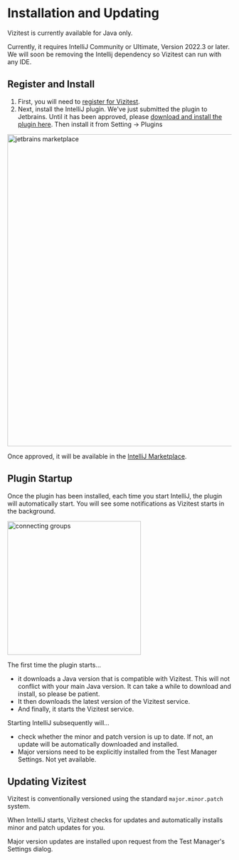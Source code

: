 # Installation and Updating

<warning>
<p>
Vizitest is currently available for Java only.
</p>
<p>
Currently, it requires IntelliJ Community or Ultimate, Version 2022.3 or later. We will soon be removing the Intellij dependency so Vizitest can run with any IDE.
</p>
</warning>

## Register and Install
1. First, you will need to [register for Vizitest](https://vizitest.com/trial-signup-form).
2. Next, install the IntelliJ plugin. We've just submitted the plugin to Jetbrains. Until it has been approved, please [download and install the plugin here](https://mrm.automated-software-testing.com/releases/com/ast/vizitest/plugins/intellij/Vizitest-0.1.2.zip). Then install it from Setting -> Plugins

<img src="intellij-manual-install.png" alt="jetbrains marketplace" width="700"/>

Once approved, it will be available in the [IntelliJ Marketplace](https://plugins.jetbrains.com/plugin/22716-vizitest).

## Plugin Startup
Once the plugin has been installed, each time you start IntelliJ, the plugin will automatically start. You will see some notifications as Vizitest starts in the background.

<img src="intellij-startup.png" alt="connecting groups" width="300"/>

The first time the plugin starts...

- it downloads a Java version that is compatible with Vizitest. This will not conflict with your main Java version. It can take a while to download and install, so please be patient.
- It then downloads the latest version of the Vizitest service.
- And finally, it starts the Vizitest service.

Starting IntelliJ subsequently will...

- check whether the minor and patch version is up to date. If not, an update will be automatically downloaded and installed. 
- Major versions need to be explicitly installed from the Test Manager Settings. Not yet available.


## Updating Vizitest
Vizitest is conventionally versioned using the standard ```major.minor.patch``` system.

When IntelliJ starts, Vizitest checks for updates and automatically installs minor and patch updates for you.

Major version updates are installed upon request from the Test Manager's Settings dialog.


